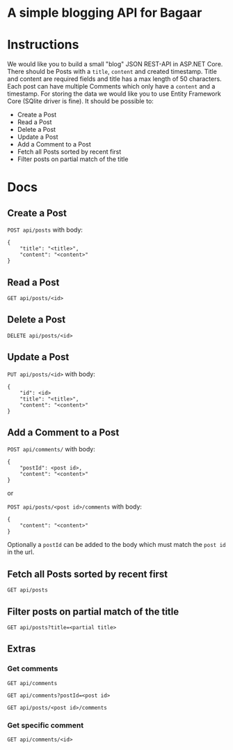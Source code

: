 # A simple blogging API for Bagaar

# Instructions

We would like you to build a small "blog" JSON REST-API in ASP.NET Core.
There should be Posts with a `title`, `content` and created timestamp.
Title and content are required fields and title has a max length of 50 characters.
Each post can have multiple Comments which only have a `content` and a timestamp.
For storing the data we would like you to use Entity Framework Core (SQlite driver is fine).
It should be possible to:
- Create a Post
- Read a Post
- Delete a Post
- Update a Post
- Add a Comment to a Post
- Fetch all Posts sorted by recent first
- Filter posts on partial match of the title

# Docs

## Create a Post

`POST api/posts` with body:

    {
        "title": "<title>",
        "content": "<content>"
    }

## Read a Post

`GET api/posts/<id>`

## Delete a Post

`DELETE api/posts/<id>`

## Update a Post

`PUT api/posts/<id>` with body:

    {
        "id": <id>
        "title": "<title>",
        "content": "<content>"
    }

## Add a Comment to a Post

`POST api/comments/` with body:

    {
        "postId": <post id>,
        "content": "<content>"
    }

or

`POST api/posts/<post id>/comments` with body:

    {
        "content": "<content>"
    }

Optionally a `postId` can be added to the body which must match the `post id` in the url.

## Fetch all Posts sorted by recent first

`GET api/posts`

## Filter posts on partial match of the title

`GET api/posts?title=<partial title>`

## Extras

### Get comments

`GET api/comments`

`GET api/comments?postId=<post id>`

`GET api/posts/<post id>/comments`

### Get specific comment

`GET api/comments/<id>`